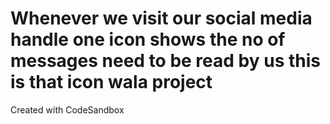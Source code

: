 # Whenever we visit our social media handle one icon shows the no of messages need to be read by us this is that icon wala project
Created with CodeSandbox
